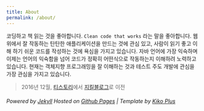 ```yaml
---
title: About
permalink: /about/
---
```


코딩하고 책 읽는 것을 좋아합니다. `Clean code that works` 라는 말을 좋아합니다. 웹 위에서 잘 작동하는 탄탄한 애플리케이션을 만드는 것에 관심 있고, 사람이 읽기 좋고 이해 하기 쉬운 코드를 작성하는 것에 욕심을 가지고 있습니다. 자바 언어에 가장 익숙하며 이제는 언어의 익숙함을 넘어 코드가 정확히 어떤식으로 작동하는지 이해하려 노력하고 있습니다. 현재는 객체지향 프로그래밍을 잘 이해하는 것과 테스트 주도 개발에 관심을 가장 관심을 가지고 있습니다.



> 2016년 12월, [티스토리](http://onoctober.tistory.com)에서 [지킬블로그](https://iamkyu.github.io)로 이전

###### Powered by [Jekyll](http://jekyllrb.com) Hosted on [Github Pages](https://pages.github.com) | Template by [Kiko Plus](https://github.com/AWEEKJ/Kiko-plus)
